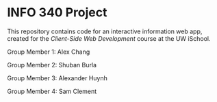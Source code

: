 # INFO 340 Project

This repository contains code for an interactive information web app, created for the _Client-Side Web Development_ course at the UW iSchool.

Group Member 1: Alex Chang

Group Member 2: Shuban Burla

Group Member 3: Alexander Huynh

Group Member 4: Sam Clement
